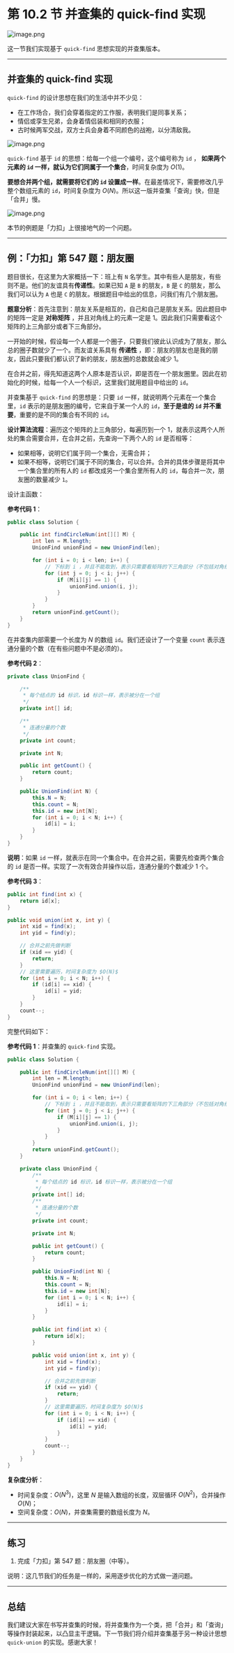 # 第 10.2 节 并查集的 quick-find 实现

![image.png](https://pic.leetcode-cn.com/1598667175-TTzOqH-image.png)

这一节我们实现基于 `quick-find` 思想实现的并查集版本。

---

## 并查集的 quick-find 实现


`quick-find` 的设计思想在我们的生活中并不少见：

+ 在工作场合，我们会穿着指定的工作服，表明我们是同事关系；
+ 情侣或孪生兄弟，会身着情侣装和相同的衣服；
+ 古时候两军交战，双方士兵会身着不同颜色的战袍，以分清敌我。

![image.png](https://pic.leetcode-cn.com/1598899459-PpWZxJ-image.png)


`quick-find` 基于 `id` 的思想：给每一个组一个编号，这个编号称为 `id` ， **如果两个元素的 `id` 一样，就认为它们同属于一个集合**，时间复杂度为 $O(1)$。


**要想合并两个组，就需要将它们的 `id` 设置成一样**。在最差情况下，需要修改几乎整个数组元素的 `id`，时间复杂度为 $O(N)$。所以这一版并查集「查询」快，但是「合并」慢。

![image.png](https://pic.leetcode-cn.com/1598666711-YdJpLf-image.png)


本节的例题是「力扣」上很接地气的一个问题。

---

## 例：「力扣」第 547 题：朋友圈

题目很长，在这里为大家概括一下：班上有 `N` 名学生。其中有些人是朋友，有些则不是。他们的友谊具有**传递性**。如果已知 `A` 是 `B` 的朋友，`B` 是 `C` 的朋友，那么我们可以认为 `A` 也是 `C` 的朋友。根据题目中给出的信息，问我们有几个朋友圈。

**题意分析**：首先注意到：朋友关系是相互的，自己和自己是朋友关系。因此题目中的矩阵一定是 **对称矩阵** ，并且对角线上的元素一定是 $1$。因此我们只需要看这个矩阵的上三角部分或者下三角部分。

一开始的时候，假设每一个人都是一个圈子，只要我们彼此认识成为了朋友，那么总的圈子数就少了一个。而友谊关系具有 **传递性** ，即：朋友的朋友也是我的朋友，因此只要我们都认识了新的朋友，朋友圈的总数就会减少 $1$。

在合并之前，得先知道这两个人原本是否认识，即是否在一个朋友圈里。因此在初始化的时候，给每一个人一个标识，这里我们就用题目中给出的 `id`。

并查集基于 `quick-find` 的思想是：只要 `id` 一样，就说明两个元素在一个集合里，`id` 表示的是朋友圈的编号，它来自于某一个人的 `id`，**至于是谁的 `id` 并不重要**，重要的是不同的集合有不同的 `id`。

**设计算法流程**：遍历这个矩阵的上三角部分，每遍历到一个 $1$，就表示这两个人所处的集合需要合并，在合并之前，先查询一下两个人的 `id` 是否相等：

+ 如果相等，说明它们属于同一个集合，无需合并；
+ 如果不相等，说明它们属于不同的集合，可以合并。合并的具体步骤是将其中一个集合里的所有人的 `id` 都改成另一个集合里所有人的 `id`，每合并一次，朋友圈的数量减少 `1`。

设计主函数：

**参考代码 1**：

```Java []
public class Solution {

    public int findCircleNum(int[][] M) {
        int len = M.length;
        UnionFind unionFind = new UnionFind(len);

        for (int i = 0; i < len; i++) {
            // 下标到 i ，并且不能取到，表示只需要看矩阵的下三角部分（不包括对角线）
            for (int j = 0; j < i; j++) {
                if (M[i][j] == 1) {
                    unionFind.union(i, j);
                }
            }
        }
        return unionFind.getCount();
    }
}
```

在并查集内部需要一个长度为 $N$ 的数组 `id`。我们还设计了一个变量 `count` 表示连通分量的个数（在有些问题中不是必须的）。

**参考代码 2**：

```Java []
private class UnionFind {

    /**
     * 每个结点的 id 标识，id 标识一样，表示被分在一个组
     */
    private int[] id;

    /**
     * 连通分量的个数
     */
    private int count;

    private int N;

    public int getCount() {
        return count;
    }

    public UnionFind(int N) {
        this.N = N;
        this.count = N;
        this.id = new int[N];
        for (int i = 0; i < N; i++) {
            id[i] = i;
        }
    }
}
```

**说明**：如果 `id` 一样，就表示在同一个集合中。在合并之前，需要先检查两个集合的 `id` 是否一样。实现了一次有效合并操作以后，连通分量的个数减少 $1$ 个。


**参考代码 3**：

```Java []
public int find(int x) {
    return id[x];
}

public void union(int x, int y) {
    int xid = find(x);
    int yid = find(y);

    // 合并之前先做判断
    if (xid == yid) {
        return;
    }
    // 这里需要遍历，时间复杂度为 $O(N)$
    for (int i = 0; i < N; i++) {
        if (id[i] == xid) {
            id[i] = yid;
        }
    }
    count--;
}
```

完整代码如下：

**参考代码 1**：并查集的 `quick-find` 实现。


```Java []
public class Solution {

    public int findCircleNum(int[][] M) {
        int len = M.length;
        UnionFind unionFind = new UnionFind(len);

        for (int i = 0; i < len; i++) {
            // 下标到 i ，并且不能取到，表示只需要看矩阵的下三角部分（不包括对角线）
            for (int j = 0; j < i; j++) {
                if (M[i][j] == 1) {
                    unionFind.union(i, j);
                }
            }
        }
        return unionFind.getCount();
    }

    private class UnionFind {
        /**
         * 每个结点的 id 标识，id 标识一样，表示被分在一个组
         */
        private int[] id;
        /**
         * 连通分量的个数
         */
        private int count;

        private int N;

        public int getCount() {
            return count;
        }

        public UnionFind(int N) {
            this.N = N;
            this.count = N;
            this.id = new int[N];
            for (int i = 0; i < N; i++) {
                id[i] = i;
            }
        }

        public int find(int x) {
            return id[x];
        }

        public void union(int x, int y) {
            int xid = find(x);
            int yid = find(y);

            // 合并之前先做判断
            if (xid == yid) {
                return;
            }
            // 这里需要遍历，时间复杂度为 $O(N)$
            for (int i = 0; i < N; i++) {
                if (id[i] == xid) {
                    id[i] = yid;
                }
            }
            count--;
        }
    }
}
```

**复杂度分析**：

+ 时间复杂度：$O(N^3)$，这里 $N$ 是输入数组的长度，双层循环 $O(N^2)$，合并操作 $O(N)$；
+ 空间复杂度：$O(N)$，并查集需要的数组长度为 $N$。

---

## 练习

1. 完成「力扣」第 547 题：朋友圈（中等）。

说明：这几节我们的任务是一样的，采用逐步优化的方式做一道问题。

---

## 总结

我们建议大家在书写并查集的时候，将并查集作为一个类，把「合并」和「查询」等操作封装起来，以凸显主干逻辑。下一节我们将介绍并查集基于另一种设计思想 `quick-union` 的实现。感谢大家！

